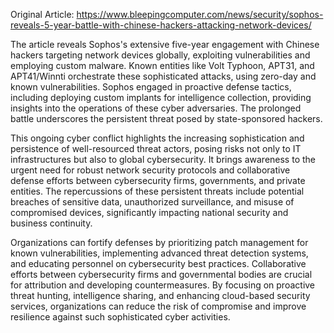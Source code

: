 Original Article: https://www.bleepingcomputer.com/news/security/sophos-reveals-5-year-battle-with-chinese-hackers-attacking-network-devices/

The article reveals Sophos's extensive five-year engagement with Chinese hackers targeting network devices globally, exploiting vulnerabilities and employing custom malware. Known entities like Volt Typhoon, APT31, and APT41/Winnti orchestrate these sophisticated attacks, using zero-day and known vulnerabilities. Sophos engaged in proactive defense tactics, including deploying custom implants for intelligence collection, providing insights into the operations of these cyber adversaries. The prolonged battle underscores the persistent threat posed by state-sponsored hackers.

This ongoing cyber conflict highlights the increasing sophistication and persistence of well-resourced threat actors, posing risks not only to IT infrastructures but also to global cybersecurity. It brings awareness to the urgent need for robust network security protocols and collaborative defense efforts between cybersecurity firms, governments, and private entities. The repercussions of these persistent threats include potential breaches of sensitive data, unauthorized surveillance, and misuse of compromised devices, significantly impacting national security and business continuity.

Organizations can fortify defenses by prioritizing patch management for known vulnerabilities, implementing advanced threat detection systems, and educating personnel on cybersecurity best practices. Collaborative efforts between cybersecurity firms and governmental bodies are crucial for attribution and developing countermeasures. By focusing on proactive threat hunting, intelligence sharing, and enhancing cloud-based security services, organizations can reduce the risk of compromise and improve resilience against such sophisticated cyber activities.
